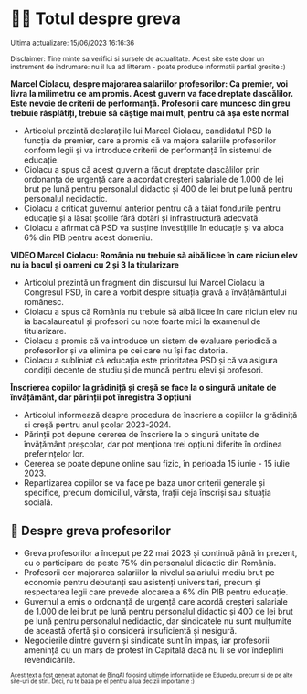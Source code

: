 # 👩‍🏫 Totul despre greva
<sub>Ultima actualizare: 15/06/2023 16:16:36</sub>

<sub>Disclaimer: Tine minte sa verifici si sursele de actualitate. Acest site este doar un instrument de indrumare: nu il lua ad litteram - poate produce informatii partial gresite :)</sub>

**Marcel Ciolacu, despre majorarea salariilor profesorilor: Ca premier, voi livra la milimetru ce am promis. Acest guvern va face dreptate dascălilor. Este nevoie de criterii de performanță. Profesorii care muncesc din greu trebuie răsplătiți, trebuie să câștige mai mult, pentru că așa este normal**

- Articolul prezintă declarațiile lui Marcel Ciolacu, candidatul PSD la funcția de premier, care a promis că va majora salariile profesorilor conform legii și va introduce criterii de performanță în sistemul de educație.
- Ciolacu a spus că acest guvern a făcut dreptate dascălilor prin ordonanța de urgență care a acordat creșteri salariale de 1.000 de lei brut pe lună pentru personalul didactic și 400 de lei brut pe lună pentru personalul nedidactic.
- Ciolacu a criticat guvernul anterior pentru că a tăiat fondurile pentru educație și a lăsat școlile fără dotări și infrastructură adecvată.
- Ciolacu a afirmat că PSD va susține investițiile în educație și va aloca 6% din PIB pentru acest domeniu.

**VIDEO Marcel Ciolacu: România nu trebuie să aibă licee în care niciun elev nu ia bacul și oameni cu 2 și 3 la titularizare**

- Articolul prezintă un fragment din discursul lui Marcel Ciolacu la Congresul PSD, în care a vorbit despre situația gravă a învățământului românesc.
- Ciolacu a spus că România nu trebuie să aibă licee în care niciun elev nu ia bacalaureatul și profesori cu note foarte mici la examenul de titularizare.
- Ciolacu a promis că va introduce un sistem de evaluare periodică a profesorilor și va elimina pe cei care nu își fac datoria.
- Ciolacu a subliniat că educația este prioritatea PSD și că va asigura condiții decente de studiu și de muncă pentru elevi și profesori.

**Înscrierea copiilor la grădiniță și creșă se face la o singură unitate de învățământ, dar părinții pot înregistra 3 opțiuni**

- Articolul informează despre procedura de înscriere a copiilor la grădiniță și creșă pentru anul școlar 2023-2024.
- Părinții pot depune cererea de înscriere la o singură unitate de învățământ preșcolar, dar pot menționa trei opțiuni diferite în ordinea preferințelor lor.
- Cererea se poate depune online sau fizic, în perioada 15 iunie - 15 iulie 2023.
- Repartizarea copiilor se va face pe baza unor criterii generale și specifice, precum domiciliul, vârsta, frații deja înscriși sau situația socială.

## 🏫 Despre greva profesorilor

- Greva profesorilor a început pe 22 mai 2023 și continuă până în prezent, cu o participare de peste 75% din personalul didactic din România.
- Profesorii cer majorarea salariilor la nivelul salariului mediu brut pe economie pentru debutanți sau asistenți universitari, precum și respectarea legii care prevede alocarea a 6% din PIB pentru educație.
- Guvernul a emis o ordonanță de urgență care acordă creșteri salariale de 1.000 de lei brut pe lună pentru personalul didactic și 400 de lei brut pe lună pentru personalul nedidactic, dar sindicatele nu sunt mulțumite de această ofertă și o consideră insuficientă și nesigură.
- Negocierile dintre guvern și sindicate sunt în impas, iar profesorii amenință cu un marș de protest în Capitală dacă nu li se vor îndeplini revendicările.


<sub><sub>Acest text a fost generat automat de BingAI folosind ultimele informatii de pe Edupedu, precum si de pe alte site-uri de stiri. Deci, nu te baza pe el pentru a lua decizii importante :)</sub></sub>